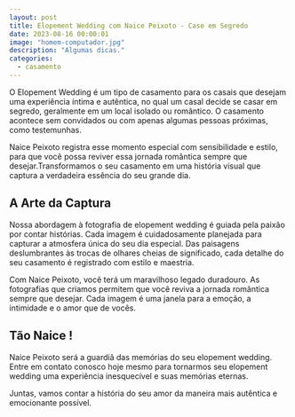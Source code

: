 ```yaml
---
layout: post
title: Elopement Wedding com Naice Peixoto - Case em Segredo
date: 2023-08-16 00:00:01
image: "homem-computador.jpg"
description: "Algumas dicas."
categories:
  - casamento
---
```


O Elopement Wedding é um tipo de casamento para os casais que desejam uma experiência íntima e autêntica, no qual um casal decide se casar em segredo, geralmente em um local isolado ou romântico. O casamento acontece sem convidados ou com apenas algumas pessoas próximas, como testemunhas.

Naice Peixoto registra esse momento especial com sensibilidade e estilo, para que você possa reviver essa jornada romântica sempre que desejar.Transformamos o seu casamento em uma história visual que captura a verdadeira essência do seu grande dia.

## A Arte da Captura

Nossa abordagem à fotografia de elopement wedding é guiada pela paixão por contar histórias. Cada imagem é cuidadosamente planejada para capturar a atmosfera única do seu dia especial. Das paisagens deslumbrantes às trocas de olhares cheias de significado, cada detalhe do seu casamento é registrado com estilo e maestria.

Com Naice Peixoto, você terá um maravilhoso legado duradouro. As fotografias que criamos permitem que você reviva a jornada romântica sempre que desejar. Cada imagem é uma janela para a emoção, a intimidade e o amor que de vocês.

## Tão Naice !

Naice Peixoto será a guardiã das memórias do seu elopement wedding. Entre em contato conosco hoje mesmo para tornarmos seu elopement wedding uma experiência inesquecível e suas memórias eternas.

Juntas, vamos contar a história do seu amor da maneira mais autêntica e emocionante possível.

